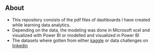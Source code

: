 ## About

* This repository consists of the pdf files of dashboards I have created while learning data analytics.
* Depending on the data, the modeling was done in Microsoft xcel and visualized with Power BI or modelled and visualized in Power BI
* The datasets where gotten from either [kaggle](https://www.kaggle.com/datasets) or data challenges on [linkedin](https://www.linkedin.com/company/enterprise-dna-ltd/) 
